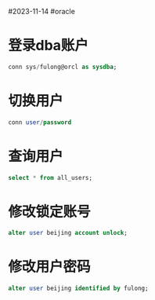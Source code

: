 #2023-11-14 #oracle
# 登录dba账户
```sql
conn sys/fulong@orcl as sysdba;  
```

# 切换用户
```sql
conn user/password
```

# 查询用户
```sql
select * from all_users;
```

# 修改锁定账号
```sql
alter user beijing account unlock;  
```
# 修改用户密码
```sql
alter user beijing identified by fulong;  
```